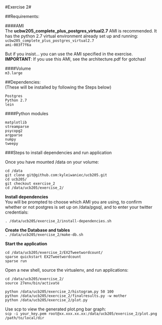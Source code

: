 #Exercise 2#


##Requirements:

####AMI   
The __ucbw205_complete_plus_postgres_virtual2.7__ AMI is recommended. It has the python 2.7 virtual environment already set up and running:      
`ucbw205_complete_plus_postgres_virtual2.7`   
`ami-003f7f6a`

But if you insist... you can use the AMI specified in the exercise. __IMPORTANT__: If you use this AMI, see the architecture.pdf for gotchas!

####Volume   
`m3.large`

##Dependencies:   
(These will be installed by following the Steps below)
```
Postgres
Python 2.7
lein
```
####Python modules
```
matplotlib
streamparse
psycopg2
argparse
numpy
tweepy
```

###Steps to install dependencies and run application

Once you have mounted /data on your volume:   
```
cd /data
git clone git@github.com:kyleiwaniec/ucb205.git
cd ucb205/
git checkout exercise_2
cd /data/ucb205/exercise_2/
```

__Install dependencies__    
You will be prompted to choose which AMI you are using, to confirm whether or not postgres is set up on /data/pgsql, and to enter your twitter credentials:

`. /data/ucb205/exercise_2/install-dependencies.sh`

__Create the Database and tables__    
`. /data/ucb205/exercise_2/make-db.sh`

__Start the application__
```
cd /data/ucb205/exercise_2/EX2Tweetwordcount/
sparse quickstart EX2Tweetwordcount
sparse run
```

Open a new shell, source the virtualenv, and run applications:
```
cd /data/ucb205/exercise_2/
source 27env/bin/activate   

python /data/ucb205/exercise_2/histogram.py 50 100
python /data/ucb205/exercise_2/finalresults.py -w mother
python /data/ucb205/exercise_2/plot.py

```

Use scp to view the generated plot.png bar graph:   
`scp -i your_key.pem root@xx.xxx.xx.xx:/data/ucb205/exercise_2/plot.png /path/to/local/dir`



